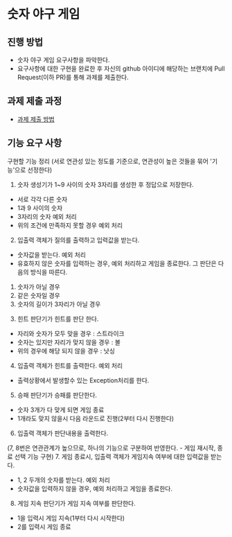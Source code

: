 # 숫자 야구 게임
## 진행 방법
* 숫자 야구 게임 요구사항을 파악한다.
* 요구사항에 대한 구현을 완료한 후 자신의 github 아이디에 해당하는 브랜치에 Pull Request(이하 PR)를 통해 과제를 제출한다.

## 과제 제출 과정
* [과제 제출 방법](https://github.com/next-step/nextstep-docs/tree/master/precourse)

## 기능 요구 사항
구현할 기능 정리
(서로 연관성 있는 정도를 기준으로, 연관성이 높은 것들을 묶어 '기능'으로 선정한다)
1. 숫자 생성기가 1~9 사이의 숫자 3자리를 생성한 후 정답으로 저장한다.
 - 서로 각각 다른 숫자
 - 1과 9 사이의 숫자
 - 3자리의 숫자
예외 처리
 - 위의 조건에 만족하지 못할 경우 예외 처리
2. 입출력 객체가 질의를 출력하고 입력값을 받는다.
 - 숫자값을 받는다.
예외 처리
 - 유효하지 않은 숫자를 입력하는 경우, 예외 처리하고 게임을 종료한다. 그 판단은 다음의 방식을 따른다.
 1) 숫자가 아닐 경우
 2) 같은 숫자일 경우
 3) 숫자의 길이가 3자리가 아닐 경우
3. 힌트 판단기가 힌트를 판단 한다.
 - 자리와 숫자가 모두 맞을 경우 : 스트라이크
 - 숫자는 있지만 자리가 맞지 않을 경우 : 볼
 - 위의 경우에 해당 되지 않을 경우 : 낫싱
4. 입출력 객체가 힌트를 출력한다.
예외 처리
 - 출력상황에서 발생할수 있는 Exception처리를 한다.
5. 승패 판단기가 승패를 판단한다.
 - 숫자 3개가 다 맞게 되면 게임 종료
 - 1개라도 맞지 않을시 다음 라운드로 진행(2부터 다시 진행한다)
6. 입출력 객체가 판단내용을 출력한다.

(7, 8번은 연관관계가 높으므로, 하나의 기능으로 구분하여 반영한다. - 게임 재시작, 종료 선택 기능 구현)
7. 게임 종료시, 입출력 객체가 게임지속 여부에 대한 입력값을 받는다.
 - 1, 2 두개의 숫자를 받는다.
예외 처리
 - 숫자값을 입력하지 않을 경우, 예외 처리하고 게임을 종료한다.
8. 게임 지속 판단기가 게임 지속 여부를 판단한다.
 - 1을 입력시 게임 지속(1부터 다시 시작한다)
 - 2를 입력시 게임 종료